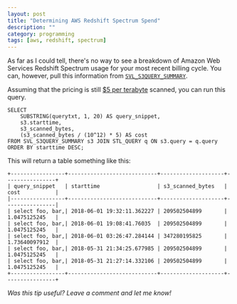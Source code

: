 ```yaml
---
layout: post
title: "Determining AWS Redshift Spectrum Spend"
description: ""
category: programming
tags: [aws, redshift, spectrum]
---
```

As far as I could tell, there's no way to see a breakdown of Amazon Web Services Redshift Spectrum usage for
your most recent billing cycle. You can, however, pull this information from [`SVL_S3QUERY_SUMMARY`](https://docs.aws.amazon.com/redshift/latest/dg/r_SVL_S3QUERY_SUMMARY.html).


Assuming that the pricing is still [$5 per terabyte](https://aws.amazon.com/redshift/pricing/#redshift-spectrum-pricing) scanned, you can run this query.

```
SELECT
    SUBSTRING(querytxt, 1, 20) AS query_snippet,
    s3.starttime,
    s3_scanned_bytes,
    (s3_scanned_bytes / (10^12) * 5) AS cost
FROM SVL_S3QUERY_SUMMARY s3 JOIN STL_QUERY q ON s3.query = q.query ORDER BY starttime DESC;
```

This will return a table something like this:

```
+-----------------+----------------------------+--------------------+----------------+
| query_snippet   | starttime                  | s3_scanned_bytes   | cost           |
|-----------------+----------------------------+--------------------+----------------|
| select foo, bar,| 2018-06-01 19:32:11.362227 | 209502504899       | 1.0475125245   |
| select foo, bar,| 2018-06-01 19:08:41.76035  | 209502504899       | 1.0475125245   |
| select foo, bar,| 2018-06-01 03:26:47.284144 | 347280195825       | 1.73640097912  |
| select foo, bar,| 2018-05-31 21:34:25.677985 | 209502504899       | 1.0475125245   |
| select foo, bar,| 2018-05-31 21:27:14.332106 | 209502504899       | 1.0475125245   |
+-----------------+----------------------------+--------------------+----------------+
```

_Was this tip useful? Leave a comment and let me know!_
